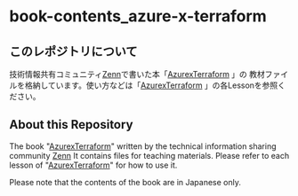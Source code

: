 # book-contents_azure-x-terraform

## このレポジトリについて

技術情報共有コミュニティ[Zenn](https://zenn.dev/)で書いた本「[AzurexTerraform](https://zenn.dev/roota5666/books/azure-x-terraform) 」の
教材ファイルを格納しています。使い方などは「[AzurexTerraform](https://zenn.dev/roota5666/books/azure-x-terraform) 」の各Lessonを参照ください。

## About this Repository

The book "[AzurexTerraform](https://zenn.dev/roota5666/books/azure-x-terraform)" written by the technical information sharing community [Zenn](https://zenn.dev/)
It contains files for teaching materials. Please refer to each lesson of "[AzurexTerraform](https://zenn.dev/roota5666/books/azure-x-terraform)" for how to use it.

Please note that the contents of the book are in Japanese only.

